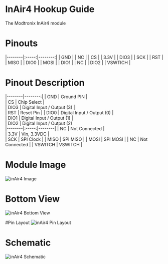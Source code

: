 # InAir4 Hookup Guide
The Modtronix InAir4 module 

# Pinouts
|--------|:-----:|--------:|
| GND	 |  		|	NC 		|
| CS	 |   		|	3.3V	|
| DIO3	 |		|	SCK		|
| RST	 |		|	MISO	|
| DIO0 	 |		|	MOSI	|
| DIO1 	 |		|	NC		|
| DIO2 	 |		|	VSWTICH	|


# Pinout Description

|--------|--------:|
| GND	 | Ground PIN |  
| CS	 | Chip Select |  	
| DIO3	 | Digital Input / Output (3) |		
| RST	 |	Reset Pin |	
| DIO0 	 | Digital Input / Output (0) |		
| DIO1 	 | Digital Input / Output (1) |		
| DIO2 	 | Digital Input / Output (2)		
|--------|:-----:|--------|
| NC	 | Not Connected | 	
| 3.3V	 | Vin, 3.3VDC  |	
| SCK	 |	SPI Clock	|
| MISO	 |	SPI MISO	|
| MOSI 	 | SPI MOSI		|
| NC 	 |	Not Connected |	
| VSWITCH 	 |		VSWITCH |


# Module Image
![inAir4 Image](https://cloud.githubusercontent.com/assets/6830154/9263753/1c1a8d3c-4263-11e5-8cd1-7023b1fc0c16.jpg)

# Bottom View
![inAir4 Bottom View](https://cloud.githubusercontent.com/assets/6830154/9263729/e834d1e4-4262-11e5-9c69-55152146cd1b.jpg)

#Pin Layout
![inAir4 Pin Layout](ttps://cloud.githubusercontent.com/assets/6830154/9263731/ece3c20e-4262-11e5-90cd-973d31fcff24.gif)

# Schematic 
![inAir4 Schematic](https://cloud.githubusercontent.com/assets/6830154/9263723/d29a771c-4262-11e5-85eb-6f83b0d87d32.jpg)

